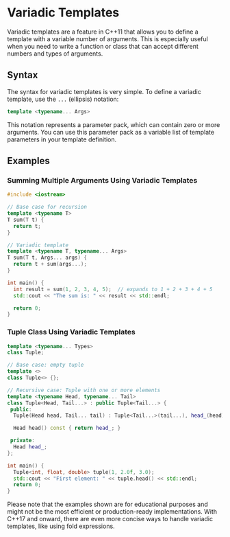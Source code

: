 # Variadic Templates

Variadic templates are a feature in C++11 that allows you to define a template with a variable number of arguments. This is especially useful when you need to write a function or class that can accept different numbers and types of arguments.

## Syntax

The syntax for variadic templates is very simple. To define a variadic template, use the `...` (ellipsis) notation:

```cpp
template <typename... Args>
```

This notation represents a parameter pack, which can contain zero or more arguments. You can use this parameter pack as a variable list of template parameters in your template definition.

## Examples

### Summing Multiple Arguments Using Variadic Templates

```cpp
#include <iostream>

// Base case for recursion
template <typename T>
T sum(T t) {
  return t;
}

// Variadic template
template <typename T, typename... Args>
T sum(T t, Args... args) {
  return t + sum(args...);
}

int main() {
  int result = sum(1, 2, 3, 4, 5);  // expands to 1 + 2 + 3 + 4 + 5
  std::cout << "The sum is: " << result << std::endl;

  return 0;
}
```

### Tuple Class Using Variadic Templates

```cpp
template <typename... Types>
class Tuple;

// Base case: empty tuple
template <>
class Tuple<> {};

// Recursive case: Tuple with one or more elements
template <typename Head, typename... Tail>
class Tuple<Head, Tail...> : public Tuple<Tail...> {
 public:
  Tuple(Head head, Tail... tail) : Tuple<Tail...>(tail...), head_(head) {}

  Head head() const { return head_; }

 private:
  Head head_;
};

int main() {
  Tuple<int, float, double> tuple(1, 2.0f, 3.0);
  std::cout << "First element: " << tuple.head() << std::endl;
  return 0;
}
```

Please note that the examples shown are for educational purposes and might not be the most efficient or production-ready implementations. With C++17 and onward, there are even more concise ways to handle variadic templates, like using fold expressions.